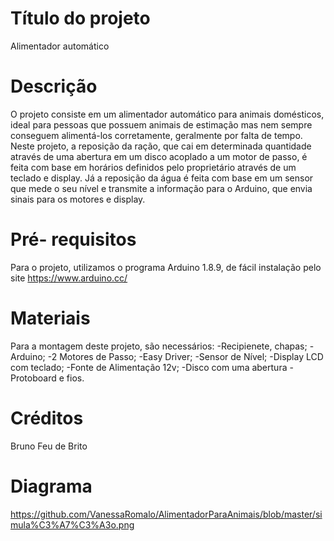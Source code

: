 # Título do projeto
Alimentador automático
# Descrição
O projeto consiste em um alimentador automático para animais domésticos, ideal para pessoas que possuem animais de estimação mas nem sempre conseguem alimentá-los corretamente, geralmente por falta de tempo. Neste projeto, a reposição da ração, que cai em determinada quantidade através de uma abertura em um disco acoplado a um motor de passo, é feita com base em horários definidos pelo proprietário através de um teclado e display. Já a reposição da água é feita com base em um sensor que mede o seu nível e transmite a informação para o Arduino, que envia sinais para os motores e display.
# Pré- requisitos
Para o projeto, utilizamos o programa Arduino 1.8.9, de fácil instalação pelo site https://www.arduino.cc/
# Materiais
Para a montagem deste projeto, são necessários:
-Recipienete, chapas;
-Arduino;
-2 Motores de Passo;
-Easy Driver;
-Sensor de Nível;
-Display LCD com teclado;
-Fonte de Alimentação 12v;
-Disco com uma abertura
-Protoboard e fios.
# Créditos
Bruno Feu de Brito
# Diagrama 
<p><a href="https://github.com/VanessaRomalo/AlimentadorParaAnimais/blob/master/simula%C3%A7%C3%A3o.png">https://github.com/VanessaRomalo/AlimentadorParaAnimais/blob/master/simula%C3%A7%C3%A3o.png</a></p>
